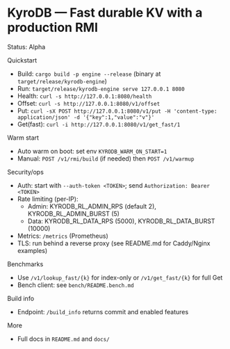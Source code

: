 # KyroDB — Fast durable KV with a production RMI

Status: Alpha

Quickstart

- Build: `cargo build -p engine --release` (binary at `target/release/kyrodb-engine`)
- Run: `target/release/kyrodb-engine serve 127.0.0.1 8080`
- Health: `curl -s http://127.0.0.1:8080/health`
- Offset: `curl -s http://127.0.0.1:8080/v1/offset`
- Put: `curl -sX POST http://127.0.0.1:8080/v1/put -H 'content-type: application/json' -d '{"key":1,"value":"v"}'`
- Get(fast): `curl -i http://127.0.0.1:8080/v1/get_fast/1`

Warm start

- Auto warm on boot: set env `KYRODB_WARM_ON_START=1`
- Manual: `POST /v1/rmi/build` (if needed) then `POST /v1/warmup`

Security/ops

- Auth: start with `--auth-token <TOKEN>`; send `Authorization: Bearer <TOKEN>`
- Rate limiting (per-IP):
  - Admin: KYRODB_RL_ADMIN_RPS (default 2), KYRODB_RL_ADMIN_BURST (5)
  - Data: KYRODB_RL_DATA_RPS (5000), KYRODB_RL_DATA_BURST (10000)
- Metrics: `/metrics` (Prometheus)
- TLS: run behind a reverse proxy (see README.md for Caddy/Nginx examples)

Benchmarks

- Use `/v1/lookup_fast/{k}` for index-only or `/v1/get_fast/{k}` for full Get
- Bench client: see `bench/README.bench.md`

Build info

- Endpoint: `/build_info` returns commit and enabled features

More

- Full docs in `README.md` and `docs/`
